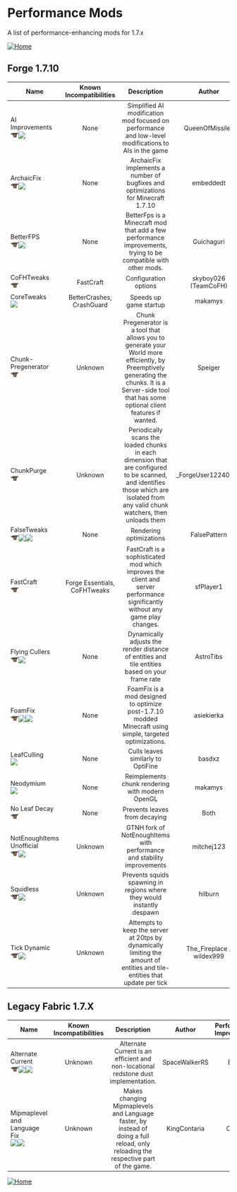 # Performance Mods

A list of performance-enhancing mods for 1.7.x

[![Home](https://i.imgur.com/zGuelkW.png)](/README.md)

## Forge 1.7.10

| Name | Known Incompatibilities | Description | Author | Performance Improvement | [Label](/README.md/#labels) |
| --- | :---: | :---: | :---: | :---: | :---: |
| AI Improvements<br>[<img src=/images/curseforge.png height=18>](https://www.curseforge.com/minecraft/mc-mods/ai-improvements)[<img src=/images/github.ico height=18>](https://github.com/BuiltBrokenModding/AI-Improvements) | None | Simplified AI modification mod focused on performance and low-level modifications to AIs in the game | QueenOfMissiles | Server | None |
| ArchaicFix<br>[<img src=/images/curseforge.png height=18>](https://www.curseforge.com/minecraft/mc-mods/archaicfix)[<img src=/images/github.ico height=18>](https://github.com/embeddedt/ArchaicFix) | None | ArchaicFix implements a number of bugfixes and optimizations for Minecraft 1.7.10 | embeddedt | Both | None |
| BetterFPS<br>[<img src=/images/curseforge.png height=18>](https://www.curseforge.com/minecraft/mc-mods/betterfps)[<img src=/images/github.ico height=18>](https://github.com/Guichaguri/BetterFps) | None | BetterFps is a Minecraft mod that add a few performance improvements, trying to be compatible with other mods. | Guichaguri | Both | None |
| CoFHTweaks<br>[<img src=/images/curseforge.png height=18>](https://www.curseforge.com/minecraft/mc-mods/cofhtweaks) | FastCraft | Configuration options | skyboy026 (TeamCoFH) | Client | None |
| CoreTweaks<br>[<img src=/images/github.ico height=18>](https://github.com/makamys/CoreTweaks) | BetterCrashes, CrashGuard | Speeds up game startup | makamys | Client | None |
| Chunk-Pregenerator<br>[<img src=/images/curseforge.png height=18>](https://www.curseforge.com/minecraft/mc-mods/chunkpregenerator) | Unknown | Chunk Pregenerator is a tool that allows you to generate your World more efficiently, by Preemptively generating the chunks. It is a Server-side tool that has some optional client features if wanted. | Speiger | Both | Configuration Needed (7) |
| ChunkPurge<br>[<img src=/images/curseforge.png height=18>](https://www.curseforge.com/minecraft/mc-mods/chunkpurge) | Unknown | Periodically scans the loaded chunks in each dimension that are configured to be scanned, and identifies those which are isolated from any valid chunk watchers, then unloads them | \_ForgeUser12240070 | Server | None |
| FalseTweaks<br>[<img src=/images/curseforge.png height=18>](https://www.curseforge.com/minecraft/mc-mods/falsetweaks)[<img src=/images/modrinth.ico height=18>](https://modrinth.com/mod/falsetweaks)[<img src=/images/github.ico height=18>](https://github.com/FalsePattern/FalseTweaks) | None | Rendering optimizations | FalsePattern | Client | Configuration Needed (2) |
| FastCraft<br>[<img src=/images/curseforge.png height=18>](https://www.curseforge.com/minecraft/mc-mods/fastcraft) | Forge Essentials, CoFHTweaks | FastCraft is a sophisticated mod which improves the client and server performance significantly without any game play changes. | sfPlayer1 | Both | None |
| Flying Cullers<br>[<img src=/images/curseforge.png height=18>](https://www.curseforge.com/minecraft/mc-mods/flying-cullers)[<img src=/images/github.ico height=18>](https://gitgud.io/AstroTibs/flying-cullers) | None | Dynamically adjusts the render distance of entities and tile entities based on your frame rate | AstroTibs | Client | None |
| FoamFix<br>[<img src=/images/curseforge.png height=18>](https://www.curseforge.com/minecraft/mc-mods/foamfix-optimization-mod)[<img src=/images/modrinth.ico height=18>](https://modrinth.com/mod/foamfix)[<img src=/images/github.ico height=18>](https://github.com/asiekierka/FoamFix) | None | FoamFix is a mod designed to optimize post-1.7.10 modded Minecraft using simple, targeted optimizations. | asiekierka | Both | None |
| LeafCulling<br>[<img src=/images/github.ico height=18>](https://github.com/basdxz/LeafCulling) | None | Culls leaves similarly to OptiFine | basdxz | Client | None |
| Neodymium<br>[<img src=/images/github.ico height=18>](https://github.com/makamys/Neodymium) | None | Reimplements chunk rendering with modern OpenGL | makamys | Client | None |
| No Leaf Decay<br>[<img src=/images/curseforge.png height=18>](https://www.curseforge.com/minecraft/mc-mods/no-leaf-decay) | None | Prevents leaves from decaying | Both | HRudyPlayZ | Reverse Features (7) |
| NotEnoughItems Unofficial<br>[<img src=/images/curseforge.png height=18>](https://www.curseforge.com/minecraft/mc-mods/notenoughitems-gtnh)[<img src=/images/github.ico height=18>](https://github.com/GTNewHorizons/NotEnoughItems) | Unknown | GTNH fork of NotEnoughItems with performance and stability improvements | mitchej123 | Client | None |
| Squidless<br>[<img src=/images/curseforge.png height=18>](https://www.curseforge.com/minecraft/mc-mods/squidless)[<img src=/images/github.ico height=18>](https://github.com/hilburn/Squidless) | Unknown | Prevents squids spawning in regions where they would instantly despawn | hilburn | Server | None |
| Tick Dynamic<br>[<img src=/images/curseforge.png height=18>](https://www.curseforge.com/minecraft/mc-mods/tick-dynamic)[<img src=/images/github.ico height=18>](https://github.com/The-Fireplace-Minecraft-Mods/TickDynamic) | Unknown | Attempts to keep the server at 20tps by dynamically limiting the amount of entities and tile-entities that update per tick | The_Fireplace / wildex999 | Server | None |

## Legacy Fabric 1.7.X

| Name | Known Incompatibilities | Description | Author | Performance Improvement | [Label](/README.md/#labels) |
| --- | :---: | :---: | :---: | :---: | :---: |
| Alternate Current<br>[<img src=/images/curseforge.png height=18>](https://www.curseforge.com/minecraft/mc-mods/alternate-current)[<img src=/images/modrinth.ico height=18>](https://modrinth.com/mod/alternate-current)[<img src=/images/github.ico height=18>](https://github.com/SpaceWalkerRS/alternate-current) | Unknown | Alternate Current is an efficient and non-locational redstone dust implementation. | SpaceWalkerRS | Both | None |
| Mipmaplevel and Language Fix<br>[<img src=/images/modrinth.ico height=18>](https://modrinth.com/mod/mipmaplevelandlanguagefix)[<img src=/images/github.ico height=18>](https://github.com/KingContaria/Mipmaplevel-and-Language-Fix) | Unknown | Makes changing Mipmaplevels and Language faster, by instead of doing a full reload, only reloading the respective part of the game. | KingContaria | Client | None |

[![Home](https://i.imgur.com/zGuelkW.png)](/README.md)
